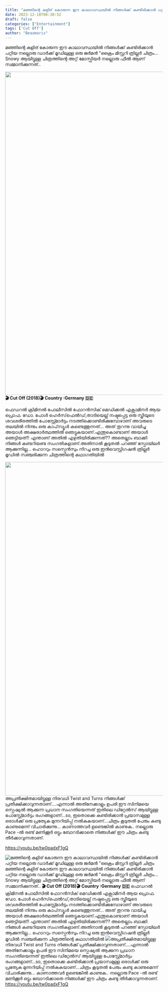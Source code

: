 ```yaml
---
title: "മഞ്ഞിന്റെ കുളിര് കോരുന്ന ഈ കാലാവസ്ഥയിൽ നിങ്ങൾക്ക് കണ്ടിരിക്കാൻ പറ്റിയ നല്ലൊരു ഡാർക്ക്‌ മൂഡിലുള്ള ഒരു ജർമൻ \"ക്രൈം മിസ്റ്ററി ത്രില്ലർ ചിത്രം"
date: 2023-12-18T06:30:52
draft: false
categories: ["Entertainment"]
tags: ['Cut Off']
author: "Beaumaris"
---
```


മഞ്ഞിന്റെ കുളിര് കോരുന്ന ഈ കാലാവസ്ഥയിൽ നിങ്ങൾക്ക് കണ്ടിരിക്കാൻ പറ്റിയ നല്ലൊരു ഡാർക്ക്‌ മൂഡിലുള്ള ഒരു ജർമൻ "ക്രൈം മിസ്റ്ററി ത്രില്ലർ ചിത്രം... Snowy ആയിട്ടുള്ള ചിത്രത്തിന്റെ അറ്റ് മോസ്ഫിയർ നല്ലൊരു ഫീൽ ആണ് സമ്മാനിക്കുന്നത്..

<strong><img class="size-full wp-image-434485 aligncenter" src="https://cdn.boolokam.com/articles/2023/12/wffwff-1.jpg" alt="" width="1600" height="1032" />🎬 Cut Off (2018)🎬</strong>
<strong>Country :Germany 🇩🇪</strong>

ഫെഡറൽ ക്രിമിനൽ പോലീസിൽ ഫോറൻസിക് മെഡിക്കൽ എക്സാമിനർ ആയ പ്രൊഫ. ഡോ. പോൾ ഹെർസ്‌ഫെൽഡ്,താടിയെല്ല് നഷ്ടപ്പെട്ട ഒരു സ്ത്രീയുടെ ശവശരീരത്തിൽ പോസ്റ്റ്മോർട്ടം നടത്തിക്കൊണ്ടിരിക്കുമ്പോഴാണ് അവരുടെ തലയിൽ നിന്നും ഒരു കാപ്‌സ്യൂൾ കണ്ടെത്തുന്നത്... അത് തുറന്നു വായിച്ച അയാൾ അക്ഷരാർത്ഥത്തിൽ ഞെട്ടുകയാണ്.എന്തുകൊണ്ടാണ് അയാൾ ഞെട്ടിയത്!! എന്താണ് അതിൽ എഴുതിയിരിക്കുന്നത്?? അതെല്ലാം ബാക്കി നിങ്ങൾ കണ്ടറിയണ്ട സംഗതികളാണ്.അതിനാൽ കൂടുതൽ പറഞ്ഞ് സ്പോയിലർ ആക്കുന്നില്ല... ഹൊററും സസ്പെൻസും നിറച്ച ഒരു ഇൻവെസ്റ്റിഗഷൻ ത്രില്ലർ മൂഡിൽ സഞ്ചരിക്കുന്ന ചിത്രത്തിന്റെ കഥാഗതിയിൽ

<img class="alignnone size-full wp-image-434486" src="https://cdn.boolokam.com/articles/2023/12/geegg.jpg" alt="" width="1600" height="1065" />അപ്രതീക്ഷിതമായിട്ടുള്ള നിരവധി Twist and Turns നിങ്ങൾക്ക് പ്രതീക്ഷിക്കാവുന്നതാണ്....എന്നാൽ അതിനേക്കാളും ഉപരി ഈ സിനിമയെ സ്പെഷ്യൽ ആക്കുന്ന പ്രധാന സംഗതിയെന്നത് ഇതിലെ ഡിറ്റേൽസ് ആയിട്ടുള്ള പോസ്റ്റ്മോർട്ടം രംഗങ്ങളാണ്...so, ഇതൊക്കെ കണ്ടിരിക്കാൻ പ്രയാസമുള്ള ഒരാൾക്ക് ഒരു പ്രത്യേക മുന്നറിയിപ്പ് നൽകുകയാണ്...ചിത്രം കൂടുതൽ പേരും കണ്ടു കാണുമെന്ന് വിചാരിക്കുന്നു... കാണാത്തവർ ഉണ്ടെങ്കിൽ കാണുക.. നല്ലൊരു Pace -ൽ രണ്ട് മണിക്കൂർ ഒട്ടും ബോറടിക്കാതെ നിങ്ങൾക്ക് ഈ ചിത്രം കണ്ടു തീർക്കാവുന്നതാണ്.

https://youtu.be/tw0padxF1gQ


![മഞ്ഞിന്റെ കുളിര് കോരുന്ന ഈ കാലാവസ്ഥയിൽ നിങ്ങൾക്ക് കണ്ടിരിക്കാൻ പറ്റിയ നല്ലൊരു ഡാർക്ക്‌ മൂഡിലുള്ള ഒരു ജർമൻ "ക്രൈം മിസ്റ്ററി ത്രില്ലർ ചിത്രം](https://cdn.boolokam.com/articles/2023/12/wffwff-1.jpg)മഞ്ഞിന്റെ കുളിര് കോരുന്ന ഈ കാലാവസ്ഥയിൽ നിങ്ങൾക്ക് കണ്ടിരിക്കാൻ പറ്റിയ നല്ലൊരു ഡാർക്ക്‌ മൂഡിലുള്ള ഒരു ജർമൻ "ക്രൈം മിസ്റ്ററി ത്രില്ലർ ചിത്രം... Snowy ആയിട്ടുള്ള ചിത്രത്തിന്റെ അറ്റ് മോസ്ഫിയർ നല്ലൊരു ഫീൽ ആണ് സമ്മാനിക്കുന്നത്.. **🎬 Cut Off (2018)🎬** **Country :Germany 🇩🇪** ഫെഡറൽ ക്രിമിനൽ പോലീസിൽ ഫോറൻസിക് മെഡിക്കൽ എക്സാമിനർ ആയ പ്രൊഫ. ഡോ. പോൾ ഹെർസ്‌ഫെൽഡ്,താടിയെല്ല് നഷ്ടപ്പെട്ട ഒരു സ്ത്രീയുടെ ശവശരീരത്തിൽ പോസ്റ്റ്മോർട്ടം നടത്തിക്കൊണ്ടിരിക്കുമ്പോഴാണ് അവരുടെ തലയിൽ നിന്നും ഒരു കാപ്‌സ്യൂൾ കണ്ടെത്തുന്നത്... അത് തുറന്നു വായിച്ച അയാൾ അക്ഷരാർത്ഥത്തിൽ ഞെട്ടുകയാണ്.എന്തുകൊണ്ടാണ് അയാൾ ഞെട്ടിയത്!! എന്താണ് അതിൽ എഴുതിയിരിക്കുന്നത്?? അതെല്ലാം ബാക്കി നിങ്ങൾ കണ്ടറിയണ്ട സംഗതികളാണ്.അതിനാൽ കൂടുതൽ പറഞ്ഞ് സ്പോയിലർ ആക്കുന്നില്ല... ഹൊററും സസ്പെൻസും നിറച്ച ഒരു ഇൻവെസ്റ്റിഗഷൻ ത്രില്ലർ മൂഡിൽ സഞ്ചരിക്കുന്ന ചിത്രത്തിന്റെ കഥാഗതിയിൽ ![](https://cdn.boolokam.com/articles/2023/12/geegg.jpg)അപ്രതീക്ഷിതമായിട്ടുള്ള നിരവധി Twist and Turns നിങ്ങൾക്ക് പ്രതീക്ഷിക്കാവുന്നതാണ്....എന്നാൽ അതിനേക്കാളും ഉപരി ഈ സിനിമയെ സ്പെഷ്യൽ ആക്കുന്ന പ്രധാന സംഗതിയെന്നത് ഇതിലെ ഡിറ്റേൽസ് ആയിട്ടുള്ള പോസ്റ്റ്മോർട്ടം രംഗങ്ങളാണ്...so, ഇതൊക്കെ കണ്ടിരിക്കാൻ പ്രയാസമുള്ള ഒരാൾക്ക് ഒരു പ്രത്യേക മുന്നറിയിപ്പ് നൽകുകയാണ്...ചിത്രം കൂടുതൽ പേരും കണ്ടു കാണുമെന്ന് വിചാരിക്കുന്നു... കാണാത്തവർ ഉണ്ടെങ്കിൽ കാണുക.. നല്ലൊരു Pace -ൽ രണ്ട് മണിക്കൂർ ഒട്ടും ബോറടിക്കാതെ നിങ്ങൾക്ക് ഈ ചിത്രം കണ്ടു തീർക്കാവുന്നതാണ്. https://youtu.be/tw0padxF1gQ
